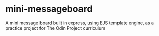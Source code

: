 # mini-messageboard
A mini message board built in express, using EJS template engine,  as a practice project for The Odin Project curriculum
